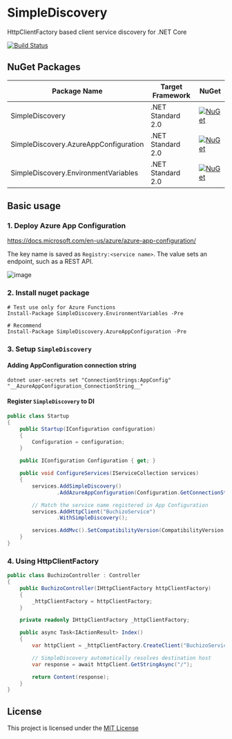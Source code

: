 # SimpleDiscovery

HttpClientFactory based client service discovery for .NET Core

[![Build Status](https://dev.azure.com/shibayan/SimpleDiscovery/_apis/build/status/Build%20SimpleDiscovery?branchName=master)](https://dev.azure.com/shibayan/SimpleDiscovery/_build/latest?definitionId=19&branchName=master)

## NuGet Packages

Package Name | Target Framework | NuGet
---|---|---
SimpleDiscovery | .NET Standard 2.0 | [![NuGet](https://img.shields.io/nuget/v/SimpleDiscovery.svg)](https://www.nuget.org/packages/SimpleDiscovery)
SimpleDiscovery.AzureAppConfiguration | .NET Standard 2.0 | [![NuGet](https://img.shields.io/nuget/v/SimpleDiscovery.AzureAppConfiguration.svg)](https://www.nuget.org/packages/SimpleDiscovery.AzureAppConfiguration)
SimpleDiscovery.EnvironmentVariables | .NET Standard 2.0 | [![NuGet](https://img.shields.io/nuget/v/SimpleDiscovery.EnvironmentVariables.svg)](https://www.nuget.org/packages/SimpleDiscovery.EnvironmentVariables)

## Basic usage

### 1. Deploy Azure App Configuration

https://docs.microsoft.com/en-us/azure/azure-app-configuration/

The key name is saved as `Registry:<service name>`. The value sets an endpoint, such as a REST API.

![image](https://user-images.githubusercontent.com/1356444/60800097-838e4a80-a1af-11e9-974c-bddd40af3a03.png)

### 2. Install nuget package

```
# Test use only for Azure Functions
Install-Package SimpleDiscovery.EnvironmentVariables -Pre

# Recommend
Install-Package SimpleDiscovery.AzureAppConfiguration -Pre
```

### 3. Setup `SimpleDiscovery`

#### Adding AppConfiguration connection string

```
dotnet user-secrets set "ConnectionStrings:AppConfig" "__AzureAppConfiguration_ConnectionString__"
```

#### Register `SimpleDiscovery` to DI

```csharp
public class Startup
{
    public Startup(IConfiguration configuration)
    {
        Configuration = configuration;
    }

    public IConfiguration Configuration { get; }

    public void ConfigureServices(IServiceCollection services)
    {
        services.AddSimpleDiscovery()
                .AddAzureAppConfiguration(Configuration.GetConnectionString("AppConfig"));

        // Match the service name registered in App Configuration
        services.AddHttpClient("BuchizoService")
                .WithSimpleDiscovery();

        services.AddMvc().SetCompatibilityVersion(CompatibilityVersion.Version_2_2);
    }
}
```

### 4. Using HttpClientFactory

```csharp
public class BuchizoController : Controller
{
    public BuchizoController(IHttpClientFactory httpClientFactory)
    {
        _httpClientFactory = httpClientFactory;
    }

    private readonly IHttpClientFactory _httpClientFactory;

    public async Task<IActionResult> Index()
    {
        var httpClient = _httpClientFactory.CreateClient("BuchizoService");

        // SimpleDiscovery automatically resolves destination host
        var response = await httpClient.GetStringAsync("/");

        return Content(response);
    }
}
```

## License

This project is licensed under the [MIT License](https://github.com/shibayan/SimpleDiscovery/blob/master/LICENSE)
